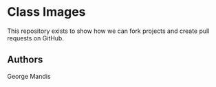 # Class Images

This repository exists to show how we can fork projects and create pull requests on GitHub.

## Authors
George Mandis
